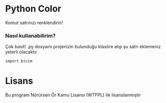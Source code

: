 # Python Color
Komut satrınızı renklendirin!
### Nasıl kullanabilirim?
Çok basit! .py dosyaını projenizin bulunduğu klasöre atıp şu satrı eklemeniz yeterli olacaktır.
```
import bicim
```
# Lisans
Bu program Nörürsen Ör Kamu Lisansı (WTFPL) ile lisanslanmıştır

<!---Aslında Do What The F*ck You Want To Public License (Ne Halt Edersen Et Kamu Lisansı) olacak ama çok kaba duruyordu, ben de Nörürsen Ör Kamu Lisansı yaptım.--->
